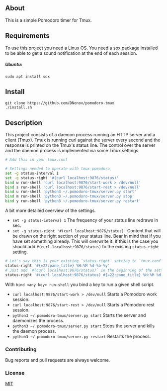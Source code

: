 ## About
This is a simple Pomodoro timer for Tmux.

## Requirements
To use this project you need a Linux OS. You need a sox package installed to be
able to get a sound notification at the end of each session.
##### Ubuntu:
```
sudo apt install sox
```

## Install
```
git clone https://github.com/DNonov/pomodoro-tmux
./install.sh
```

## Description
This project consists of a daemon process running an HTTP server and a client
(Tmux). Tmux is running curl against the server every second and the response is
printed on the Tmux's status line. The control over the server and the daemon
process is implemented via some Tmux settings.

```bash
# Add this in your tmux.conf

# Settings needed to operate with tmux-pomodoro
set -g status-interval 1
set -g status-right '#(curl localhost:9876/status)'
bind w run-shell 'curl localhost:9876/start-work > /dev/null'
bind s run-shell 'curl localhost:9876/start-rest > /dev/null'
bind u run-shell 'python3 ~/.pomodoro-tmux/server.py start'
bind m run-shell 'python3 ~/.pomodoro-tmux/server.py stop'
bind y run-shell 'python3 ~/.pomodoro-tmux/server.py restart'
```

A bit more detailed overview of the settings.

* `set -g status-interval 1` The frequency of your status line redraws in sec.
* `set -g status-right '#(curl localhost:9876/status)'` Content that will be
  drawn on the right section of your status line. Bear in mind that if you have
  set something already. This will overwrite it. If this is the case you should
  add `#(curl localhost:9876/status)` to the existing `status-right` setting.

``` bash
# Let's say this is your existing `status-right` setting in `tmux.conf`.
status-right '#{=22:pane_title} %H:%M %d-%b-%y'
# Just add `#(curl localhost:9876/status)` in the beginning of the setting.
status-right '#(curl localhost:9876/status) #{=22:pane_title} %H:%M %d-%b-%y'
```

With `bind <any key> run-shell` you bind a key to run a given shell script.

* `curl localhost:9876/start-work > /dev/null` Starts a Pomodoro work session.
* `curl localhost:9876/start-rest > /dev/null` Starts a Pomodoro rest session.
* `python3 ~/.pomodoro-tmux/server.py start` Starts the server and daemonizes
  the process.
* `python3 ~/.pomodoro-tmux/server.py start` Stops the server and kills the
  daemon process.
* `python3 ~/.pomodoro-tmux/server.py restart` Restarts the process.



### Contributing
Bug reports and pull requests are always welcome.

### License
[MIT](./LICENSE.md)
